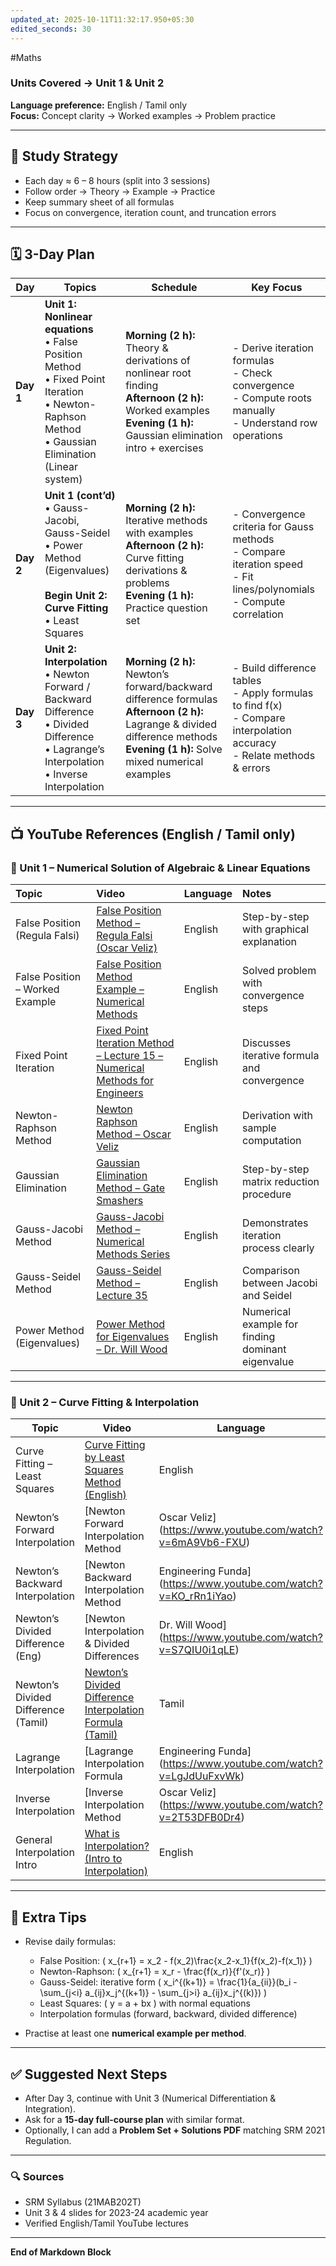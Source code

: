 ```yaml
---
updated_at: 2025-10-11T11:32:17.950+05:30
edited_seconds: 30
---
```

#Maths 
### Units Covered → Unit 1 & Unit 2  
**Language preference:** English / Tamil only  
**Focus:** Concept clarity → Worked examples → Problem practice

---

## 🧭 Study Strategy

- Each day ≈ 6 – 8 hours (split into 3 sessions)
- Follow order → Theory → Example → Practice
- Keep summary sheet of all formulas
- Focus on convergence, iteration count, and truncation errors

---

## 🗓️ 3-Day Plan

| Day | Topics | Schedule | Key Focus |
|-----|---------|-----------|------------|
| **Day 1** | **Unit 1: Nonlinear equations** <br>• False Position Method <br>• Fixed Point Iteration <br>• Newton-Raphson Method <br>• Gaussian Elimination (Linear system) | **Morning (2 h):** Theory & derivations of nonlinear root finding <br>**Afternoon (2 h):** Worked examples <br>**Evening (1 h):** Gaussian elimination intro + exercises | - Derive iteration formulas <br>- Check convergence <br>- Compute roots manually <br>- Understand row operations |
| **Day 2** | **Unit 1 (cont’d)** <br>• Gauss-Jacobi, Gauss-Seidel <br>• Power Method (Eigenvalues) <br><br>**Begin Unit 2: Curve Fitting** <br>• Least Squares | **Morning (2 h):** Iterative methods with examples <br>**Afternoon (2 h):** Curve fitting derivations & problems <br>**Evening (1 h):** Practice question set | - Convergence criteria for Gauss methods <br>- Compare iteration speed <br>- Fit lines/polynomials <br>- Compute correlation |
| **Day 3** | **Unit 2: Interpolation** <br>• Newton Forward / Backward Difference <br>• Divided Difference <br>• Lagrange’s Interpolation <br>• Inverse Interpolation | **Morning (2 h):** Newton’s forward/backward difference formulas <br>**Afternoon (2 h):** Lagrange & divided difference methods <br>**Evening (1 h):** Solve mixed numerical examples | - Build difference tables <br>- Apply formulas to find f(x) <br>- Compare interpolation accuracy <br>- Relate methods & errors |

---

## 📺 YouTube References (English / Tamil only)

### 🔹 Unit 1 – Numerical Solution of Algebraic & Linear Equations

| **Topic** | **Video** | **Language** | **Notes** |
|:-----------|:-----------|:-------------|:-----------|
| False Position (Regula Falsi) | [False Position Method – Regula Falsi (Oscar Veliz)](https://www.youtube.com/watch?v=pg1I8AG59Ik) | English | Step-by-step with graphical explanation |
| False Position – Worked Example | [False Position Method Example – Numerical Methods](https://www.youtube.com/watch?v=pncdkN8YD-Q) | English | Solved problem with convergence steps |
| Fixed Point Iteration | [Fixed Point Iteration Method – Lecture 15 – Numerical Methods for Engineers](https://www.youtube.com/watch?v=mbLw1zZVd9I) | English | Discusses iterative formula and convergence |
| Newton-Raphson Method | [Newton Raphson Method – Oscar Veliz](https://www.youtube.com/watch?v=Jd9zG1XKXv0) | English | Derivation with sample computation |
| Gaussian Elimination | [Gaussian Elimination Method – Gate Smashers](https://www.youtube.com/watch?v=RQvZiYo4B1o) | English | Step-by-step matrix reduction procedure |
| Gauss-Jacobi Method | [Gauss-Jacobi Method – Numerical Methods Series](https://www.youtube.com/watch?v=IlZr1U9LZcg) | English | Demonstrates iteration process clearly |
| Gauss-Seidel Method | [Gauss-Seidel Method – Lecture 35](https://www.youtube.com/watch?v=V6zR2xkqEBA) | English | Comparison between Jacobi and Seidel |
| Power Method (Eigenvalues) | [Power Method for Eigenvalues – Dr. Will Wood](https://www.youtube.com/watch?v=nZt3b8XyB0k) | English | Numerical example for finding dominant eigenvalue |

---

### 🔹 Unit 2 – Curve Fitting & Interpolation

| Topic | Video | Language | Notes |
|-------|--------|-----------|-------|
| Curve Fitting – Least Squares | [Curve Fitting by Least Squares Method (English)](https://www.youtube.com/watch?v=f6StGdpN3T8) | English | Straight line & polynomial fit |
| Newton’s Forward Interpolation | [Newton Forward Interpolation Method | Oscar Veliz](https://www.youtube.com/watch?v=6mA9Vb6-FXU) | English | Full derivation |
| Newton’s Backward Interpolation | [Newton Backward Interpolation Method | Engineering Funda](https://www.youtube.com/watch?v=KO_rRn1iYao) | English | Solved examples |
| Newton’s Divided Difference (Eng) | [Newton Interpolation & Divided Differences | Dr. Will Wood](https://www.youtube.com/watch?v=S7QIU0i1qLE) | English | Great clarity for divided diff table |
| Newton’s Divided Difference (Tamil) | [Newton’s Divided Difference Interpolation Formula (Tamil)](https://www.youtube.com/watch?v=HOsrDzp_hrY) | Tamil | Tamil explanation with table |
| Lagrange Interpolation | [Lagrange Interpolation Formula | Engineering Funda](https://www.youtube.com/watch?v=LgJdUuFxvWk) | English | Worked numerical examples |
| Inverse Interpolation | [Inverse Interpolation Method | Oscar Veliz](https://www.youtube.com/watch?v=2T53DFB0Dr4) | English | Shows step reduction |
| General Interpolation Intro | [What is Interpolation? (Intro to Interpolation)](https://www.youtube.com/watch?v=gT90n_J1hj8) | English | Conceptual overview |

---

## 🧩 Extra Tips

- Revise daily formulas:  
  - False Position: \( x_{r+1} = x_2 - f(x_2)\frac{x_2-x_1}{f(x_2)-f(x_1)} \)  
  - Newton-Raphson: \( x_{r+1} = x_r - \frac{f(x_r)}{f'(x_r)} \)  
  - Gauss-Seidel: iterative form \( x_i^{(k+1)} = \frac{1}{a_{ii}}(b_i - \sum_{j<i} a_{ij}x_j^{(k+1)} - \sum_{j>i} a_{ij}x_j^{(k)}) \)  
  - Least Squares: \( y = a + bx \) with normal equations  
  - Interpolation formulas (forward, backward, divided difference)

- Practise at least one **numerical example per method**.

---

## ✅ Suggested Next Steps
- After Day 3, continue with Unit 3 (Numerical Differentiation & Integration).  
- Ask for a **15-day full-course plan** with similar format.  
- Optionally, I can add a **Problem Set + Solutions PDF** matching SRM 2021 Regulation.

---

### 🔍 Sources
- SRM Syllabus (21MAB202T)
- Unit 3 & 4 slides for 2023-24 academic year
- Verified English/Tamil YouTube lectures

---

**End of Markdown Block**
